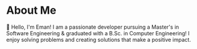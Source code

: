 <!-- 
id: about
style: "display: none;"
-->

# About Me

🚀 Hello, I'm Eman! I am a passionate developer pursuing a Master's in Software Engineering & graduated with a B.Sc. in Computer Engineering! I enjoy solving problems and creating solutions that make a positive impact.
